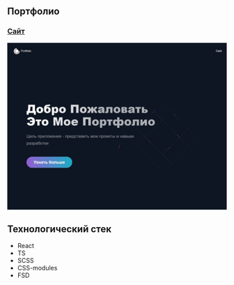## Портфолио

### [Сайт](http://Kamil-87.github.io/react-portfolio)

![portfolio](https://github.com/Kamil-87/react-portfolio/raw/master/images/my-portfolio.jpg)

## Технологический стек
- React
- TS
- SCSS
- CSS-modules
- FSD
